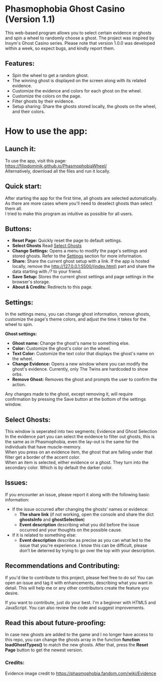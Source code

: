 # Phasmophobia Ghost Casino (Version 1.1)

This web-based program allows you to select certain evidence or ghosts and spin a wheel to randomly choose a ghost. The project was inspired by Insym's Ghost Casino series. Please note that version 1.0.0 was developed within a week, so expect bugs, and kindly report them.

## Features:
- Spin the wheel to get a random ghost.
- The winning ghost is displayed on the screen along with its related evidence.
- Customize the evidence and colors for each ghost on the wheel.
- Customize the colors on the page.
- Filter ghosts by their evidence.
- Setup sharing: Share the ghosts stored locally, the ghosts on the wheel, and their colors.

# How to use the app:
## Launch it:
To use the app, visit this page: https://filipdominik.github.io/PhasmophobiaWheel/ \
Alternatively, download all the files and run it locally.

## Quick start:
After starting the app for the first time, all ghosts are selected automatically. As there are more cases where you'll need to deselect ghosts than select them all.\
I tried to make this program as intuitive as possible for all users.

## Buttons:
- **Reset Page:** Quickly reset the page to default settings.
- **Select Ghosts** Read [Select Ghosts](#select-ghosts)
- **Change Settings:** Opens a menu to modify the page's settings and stored ghosts. Refer to the [Settings](#settings) section for more information.
- **Share:** Share the current ghost setup with a link. If the app is hosted locally, remove the http://127.0.0.1:5500/(index.html) part and share the data starting with */?* to your friend.
- **Save Setup:** Stores the current ghost settings and page settings in the browser's storage.
- **About & Credits:** Redirects to this page.

## Settings:
In the settings menu, you can change ghost information, remove ghosts, customize the page's theme colors, and adjust the time it takes for the wheel to spin.

**Ghost settings:** 
- **Ghost name:** Change the ghost's name to something else.
- **Color:** Customize the ghost's color on the wheel.
- **Text Color:** Customize the text color that displays the ghost's name on the wheel.
- **Change Evidence:** Opens a new window where you can modify the ghost's evidence. Currently, only The Twins are hardcoded to show orbs.
- **Remove Ghost:** Removes the ghost and prompts the user to confirm the action.

Any changes made to the ghost, except removing it, will require confirmation by pressing the Save button at the bottom of the settings window.

## Select Ghosts:
This window is seperated into two segments; Evidence and Ghost Selection\
In the evidence part you can select the evidence to filter out ghosts, this is the same as in Phasmophobia, even the lay-out is the same for the individuals that have muscle-memory.\
When you press on an evidence item, the ghost that are falling under that filter get a border of the accent color.\
When an item is selected, either evidence or a ghost. They turn into the secondary color. Which is by default the darker color.

## Issues:
If you encounter an issue, please report it along with the following basic information:
- If the issue occurred after changing the ghosts' names or evidence:
  - **The share link** (if not working, open the console and share the dict **ghostsInfo** and **ghostSelection**)
  - **Event description** describing what you did before the issue occurred and your thoughts on the possible cause.
- If it is related to something else:
  - **Event description** describe as precise as you can what led to the issue that you're experience. I know this can be difficult, please don't be deterred by trying to go over the top with your description.

## Recommendations and Contributing:
If you'd like to contribute to this project, please feel free to do so! You can open an issue and tag it with enhancements, describing what you want in detail. This will help me or any other contributors create the feature you desire.

If you want to contribute, just do your best. I'm a beginner with HTML5 and JavaScript. You can also review the code and suggest improvements.

## Read this about future-proofing:
In case new ghosts are added to the game and I no longer have access to this repo, you can change the ghosts array in the function **function loadGhostTypes()** to match the new ghosts. After that, press the **Reset Page** button to get the newest version.

### Credits:
Evidence image credit to https://phasmophobia.fandom.com/wiki/Evidence
